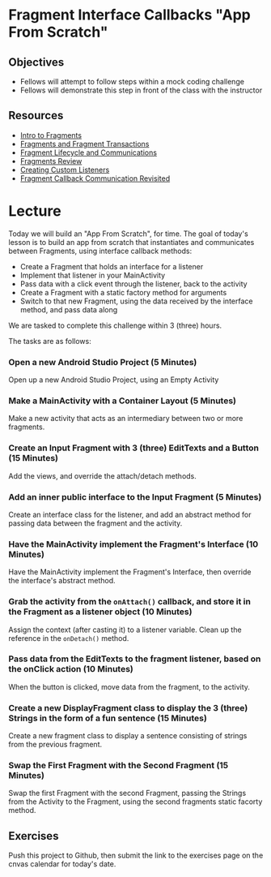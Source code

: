 # Fragment Interface Callbacks "App From Scratch"

## Objectives
* Fellows will attempt to follow steps within a mock coding challenge
* Fellows will demonstrate this step in front of the class with the instructor

## Resources
* [Intro to Fragments](https://github.com/joinpursuit/Pursuit-Core-Android/blob/master/cohort_5.4/unit_04/04_03_intro_to_fragments.md)
* [Fragments and Fragment Transactions](https://github.com/joinpursuit/Pursuit-Core-Android/blob/master/cohort_5.4/unit_04/04_04_fragments_and_fragment_transactions.md)
* [Fragment Lifecycle and Communications](https://github.com/joinpursuit/Pursuit-Core-Android/blob/master/cohort_5.4/unit_04/04_05_fragment_lifecycle_and_communications.md)
* [Fragments Review](https://github.com/joinpursuit/Pursuit-Core-Android/blob/master/cohort_5.4/unit_04/04_06_fragments_review.md)
* [Creating Custom Listeners](https://guides.codepath.com/android/Creating-Custom-Listeners)
* [Fragment Callback Communication Revisited](https://github.com/joinpursuit/Pursuit-Core-Android/blob/master/cohort_5.4/unit_04/04_19_fragment_callback_communication_revisited.md)

# Lecture

Today we will build an "App From Scratch", for time. The goal of today's lesson is to 
build an app from scratch that instantiates and communicates between Fragments, using interface callback methods:
* Create a Fragment that holds an interface for a listener
* Implement that listener in your MainActivity
* Pass data with a click event through the listener, back to the activity
* Create a Fragment with a static factory method for arguments
* Switch to that new Fragment, using the data received by the interface method, and pass data along

We are tasked to complete this challenge within 3 (three) hours.

The tasks are as follows:
### Open a new Android Studio Project (5 Minutes)
Open up a new Android Studio Project, using an Empty Activity

### Make a MainActivity with a Container Layout (5 Minutes)
Make a new activity that acts as an intermediary between two or more fragments.

### Create an Input Fragment with 3 (three) EditTexts and a Button (15 Minutes)
Add the views, and override the attach/detach methods.

### Add an inner public interface to the Input Fragment (5 Minutes)
Create an interface class for the listener, and add an abstract method for passing data between the fragment and the activity.

### Have the MainActivity implement the Fragment's Interface (10 Minutes)
Have the MainActivity implement the Fragment's Interface, then override the interface's abstract method.

### Grab the activity from the `onAttach()` callback, and store it in the Fragment as a listener object (10 Minutes)
Assign the context (after casting it) to a listener variable. Clean up the reference in the `onDetach()` method.

### Pass data from the EditTexts to the fragment listener, based on the onClick action (10 Minutes)
When the button is clicked, move data from the fragment, to the activity.

### Create a new DisplayFragment class to display the 3 (three) Strings in the form of a fun sentence (15 Minutes)
Create a new fragment class to display a sentence consisting of strings from the previous fragment.

### Swap the First Fragment with the Second Fragment (15 Minutes)
Swap the first Fragment with the second Fragment, passing the Strings from the Activity to the Fragment, using the second fragments static facorty method.

## Exercises
Push this project to Github, then submit the link to the exercises page on the cnvas calendar for today's date.
